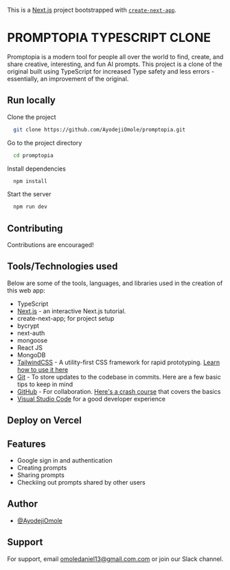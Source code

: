 This is a [Next.js](https://nextjs.org/) project bootstrapped with [`create-next-app`](https://github.com/vercel/next.js/tree/canary/packages/create-next-app).

# PROMPTOPIA TYPESCRIPT CLONE

Promptopia is a modern tool for people all over the world to find, create, and share creative, interesting, and fun AI prompts. This project is a clone of the original built using TypeScript for increased Type safety and less errors - essentially, an improvement of the original.

## Run locally 

Clone the project

```bash
  git clone https://github.com/AyodejiOmole/promptopia.git
```

Go to the project directory

```bash
  cd promptopia
```

Install dependencies

```bash
  npm install
```

Start the server

```bash
  npm run dev
```

## Contributing

Contributions are encouraged!

## Tools/Technologies used

Below are some of the tools, languages, and libraries used in the creation of this web app:

- TypeScript
- [Next.js](https://nextjs.org/learn) - an interactive Next.js tutorial.
- create-next-app; for project setup
- bycrypt
- next-auth
- mongoose
- React JS
- MongoDB
- [TailwindCSS](https://tailwindcss.com/) - A utility-first CSS framework for rapid prototyping. [Learn how to use it here](https://www.youtube.com/watch?v=pfaSUYaSgRo)
- [Git](https://git-scm.com/) - To store updates to the codebase in commits. Here are a few basic tips to keep in mind
- [GitHub](https://github.com/) - For collaboration. [Here's a crash course](https://www.youtube.com/watch?v=8Dd7KRpKeaE) that covers the basics
- [Visual Studio Code](https://code.visualstudio.com/) for a good developer experience

## Deploy on Vercel

## Features

- Google sign in and authentication
- Creating prompts
- Sharing prompts
- Checkiing out prompts shared by other users


## Author
- [@AyodejiOmole](https://github.com/AyodejiOmole)

## Support

For support, email omoledaniel13@gmail.com.com or join our Slack channel.


